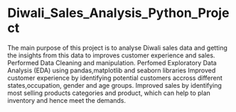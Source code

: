 # Diwali_Sales_Analysis_Python_Project

The main purpose of this project is to analyse Diwali sales data and getting the insights from this data to improves customer experience and sales.
Performed Data Cleaning and manipulation.
Perfomed Exploratory Data Analysis (EDA) using pandas,matplotlib and seaborn libraries
Improved customer experience by identifying potential customers accross different states,occupation, gender and age groups.
Improved sales by identifying most selling products categories and product, which can help to plan inventory and hence meet the demands.
